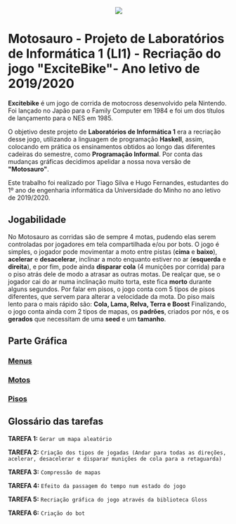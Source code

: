 <p align="center">
  <img src=https://user-images.githubusercontent.com/57015073/191850180-7445bf00-fbc9-46c0-b8dc-68c9e83e7016.png>
</p>

# Motosauro - Projeto de Laboratórios de Informática 1 (LI1) - Recriação do jogo "ExciteBike"- Ano letivo de 2019/2020

**Excitebike** é um jogo de corrida de motocross desenvolvido pela Nintendo. Foi lançado no Japão para o Family Computer em 1984 e foi um dos títulos de lançamento para o NES em 1985.

O objetivo deste projeto de **Laboratórios de Informática 1** era a recriação desse jogo, utilizando a linguagem de programação **Haskell**, assim, colocando em prática os ensinamentos obtidos ao longo das diferentes cadeiras do semestre, como **Programação Informal**.  Por conta das mudanças gráficas decidimos apelidar a nossa nova versão de **"Motosauro"**.

Este trabalho foi realizado por Tiago Silva e Hugo Fernandes, estudantes do 1º ano de engenharia informática da Universidade do Minho no ano letivo de 2019/2020.

## Jogabilidade

No Motosauro as corridas são de sempre 4 motas, pudendo elas serem controladas por jogadores em tela compartilhada e/ou por bots.
O jogo é simples, o jogador pode movimentar a moto entre pistas (**cima** e **baixo**), **acelerar** e **desacelerar**, inclinar a moto enquanto estiver no ar (**esquerda** e **direita**), e por fim, pode ainda **disparar** **cola** (4 munições por corrida) para o piso atrás dele de modo a atrasar as outras motas. De realçar que, se o jogador cai do ar numa inclinação muito torta, este fica **morto** durante alguns segundos.
Por falar em pisos, o jogo conta com 5 tipos de pisos diferentes, que servem para alterar a velocidade da mota. Do piso mais lento para o mais rápido são: **Cola, Lama, Relva, Terra e Boost**
Finalizando, o jogo conta ainda com 2 tipos de mapas, os **padrões**, criados por nós, e os **gerados** que necessitam de uma **seed** e um **tamanho**.

## Parte Gráfica

### [Menus](https://github.com/surumkata/Motosauro/tree/main/textures/Menus)
### [Motos](https://github.com/surumkata/Motosauro/tree/main/textures/Others)
### [Pisos](https://github.com/surumkata/Motosauro/tree/main/textures/Layers)

## Glossário das tarefas

**TAREFA 1:** ``Gerar um mapa aleatório``

**TAREFA 2:** ``Criação dos tipos de jogadas (Andar para todas as direções, acelerar, desacelerar e disparar munições de cola para a retaguarda)``

**TAREFA 3:** ``Compressão de mapas``

**TAREFA 4:** ``Efeito da passagem do tempo num estado do jogo``

**TAREFA 5:** ``Recriação gráfica do jogo através da biblioteca Gloss ``

**TAREFA 6:** ``Criação do bot``
